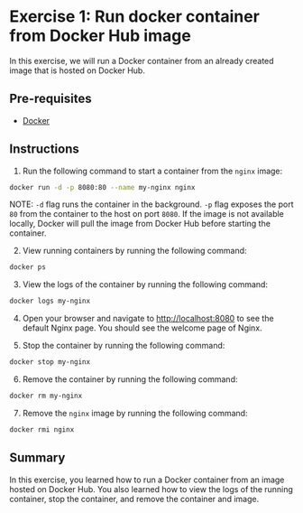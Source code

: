 # Exercise 1: Run docker container from Docker Hub image

In this exercise, we will run a Docker container from an already created image that is hosted on Docker Hub.

## Pre-requisites

- [Docker](https://docs.docker.com/get-docker/)

## Instructions

1. Run the following command to start a container from the `nginx` image:

```bash
docker run -d -p 8080:80 --name my-nginx nginx
```

NOTE: `-d` flag runs the container in the background. `-p` flag exposes the port `80` from the container to the host on port `8080`. If the image is not available locally, Docker will pull the image from Docker Hub before starting the container.

2. View running containers by running the following command:

```bash
docker ps
```

3. View the logs of the container by running the following command:

```bash
docker logs my-nginx
```

4. Open your browser and navigate to [http://localhost:8080](http://localhost:8080) to see the default Nginx page. You should see the welcome page of Nginx.

5. Stop the container by running the following command:

```bash
docker stop my-nginx
```

6. Remove the container by running the following command:

```bash
docker rm my-nginx
```

7. Remove the `nginx` image by running the following command:

```bash
docker rmi nginx
```

## Summary

In this exercise, you learned how to run a Docker container from an image hosted on Docker Hub. You also learned how to view the logs of the running container, stop the container, and remove the container and image.
